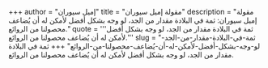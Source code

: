 +++
author = "إميل سيوران"
title = "مقولة إميل سيوران"
description = "مقولة إميل سيوران: ثمة في البلادة مقدار من الجد، لو وجه بشكل أفضل لأمكن له أن يُضاعف محصولنا من الروائع."
quote = '''ثمة في البلادة مقدار من الجد، لو وجه بشكل أفضل لأمكن له أن يُضاعف محصولنا من الروائع.''' 
slug = "ثمة-في-البلادة-مقدار-من-الجد-لو-وجه-بشكل-أفضل-لأمكن-له-أن-يُضاعف-محصولنا-من-الروائع"
+++
ثمة في البلادة مقدار من الجد، لو وجه بشكل أفضل لأمكن له أن يُضاعف محصولنا من الروائع.
